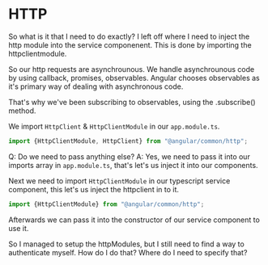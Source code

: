 # HTTP

So what is it that I need to do exactly?
I left off where I need to inject the http module into the service componenent.
This is done by importing the httpclientmodule.

So our http requests are asynchrounous. We handle asynchrounous code by using callback, promises, observables.
Angular chooses observables as it's primary way of dealing with asynchronous code.

That's why we've been subscribing to observables, using the .subscribe() method.

We import `HttpClient` & `HttpClientModule` in our `app.module.ts`.  
```typescript
import {HttpClientModule, HttpClient} from "@angular/common/http";
```

Q: Do we need to pass anything else? 
A: Yes, we need to pass it into our imports array in `app.module.ts`, that's let's us inject it into our components.

Next we need to import `HttpClientModule` in our typescript service component, this let's us inject the httpclient in to it.
```typescript  
import {HttpClientModule} from "@angular/common/http";
```

Afterwards we can pass it into the constructor of our service component to use it.


So I managed to setup the httpModules, but I still need to find a way to authenticate myself.
How do I do that?
Where do I need to specify that?





